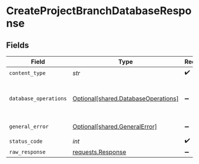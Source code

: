 # CreateProjectBranchDatabaseResponse


## Fields

| Field                                                                                 | Type                                                                                  | Required                                                                              | Description                                                                           |
| ------------------------------------------------------------------------------------- | ------------------------------------------------------------------------------------- | ------------------------------------------------------------------------------------- | ------------------------------------------------------------------------------------- |
| `content_type`                                                                        | *str*                                                                                 | :heavy_check_mark:                                                                    | N/A                                                                                   |
| `database_operations`                                                                 | [Optional[shared.DatabaseOperations]](../../models/shared/databaseoperations.md)      | :heavy_minus_sign:                                                                    | Created a database in the specified branch                                            |
| `general_error`                                                                       | [Optional[shared.GeneralError]](../../models/shared/generalerror.md)                  | :heavy_minus_sign:                                                                    | General Error                                                                         |
| `status_code`                                                                         | *int*                                                                                 | :heavy_check_mark:                                                                    | N/A                                                                                   |
| `raw_response`                                                                        | [requests.Response](https://requests.readthedocs.io/en/latest/api/#requests.Response) | :heavy_minus_sign:                                                                    | N/A                                                                                   |